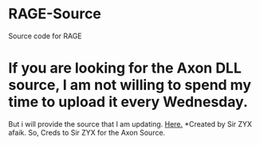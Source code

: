 # RAGE-Source
Source code for RAGE

# If you are looking for the Axon DLL source, I am not willing to spend my time to upload it every Wednesday.
But i will provide the source that I am updating. [Here.]("https://cdn.discordapp.com/attachments/756139656051163156/776467018278764594/AutoAxon.rar")
*Created by Sir ZYX afaik. So, Creds to Sir ZYX for the Axon Source.
